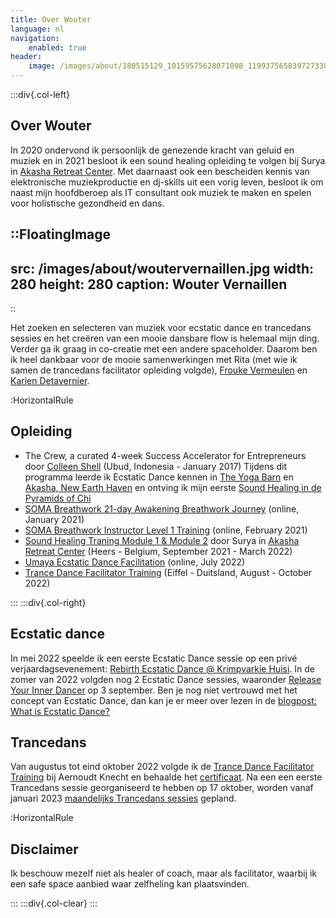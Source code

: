 ```yaml
---
title: Over Wouter
language: nl
navigation:
    enabled: true
header:
    image: /images/about/180515129_10159575628071098_1199375658397273382_n.jpg
---
```


:::div{.col-left}

## Over Wouter

In 2020 ondervond ik persoonlijk de genezende kracht van geluid en muziek en in 2021 besloot ik een sound healing opleiding te volgen bij Surya in [Akasha Retreat Center](https://www.akasharetreatcenter.com/).
Met daarnaast ook een bescheiden kennis van elektronische muziekproductie en dj-skills uit een vorig leven, besloot ik om naast mijn hoofdberoep als IT consultant ook muziek te maken en spelen voor holistische gezondheid en dans.

::FloatingImage
---
src: /images/about/woutervernaillen.jpg
width: 280
height: 280
caption: Wouter Vernaillen
---
::

Het zoeken en selecteren van muziek voor ecstatic dance en trancedans sessies en het creëren van een mooie dansbare flow is helemaal mijn ding.
Verder ga ik graag in co-creatie met een andere spaceholder. Daarom ben ik heel dankbaar voor de mooie samenwerkingen met Rita (met wie ik samen de trancedans facilitator opleiding volgde), [Frouke Vermeulen](https://www.artsoundmedicinewoman.com/about/) en [Karien Detavernier](https://www.shamanour.be/autobiografie).

:HorizontalRule

## Opleiding

* The Crew, a curated 4-week Success Accelerator for Entrepreneurs door [Colleen Shell](https://fabx.tv/speaker/colleen-schell/) (Ubud, Indonesia - January 2017)
Tijdens dit programma leerde ik Ecstatic Dance kennen in [The Yoga Barn](https://www.theyogabarn.com) en [Akasha, New Earth Haven](https://newearthhaven.com/) en ontving ik mijn eerste [Sound Healing in de Pyramids of Chi](https://pyramidsofchi.com/)
* [SOMA Breathwork 21-day Awakening Breathwork Journey](https://www.somabreath.com/the-awakening-breathwork-journey-fp/) (online, January 2021)
* [SOMA Breathwork Instructor Level 1 Training](https://www.somabreath.com/breathwork-facilitator-teacher-training-certification/) (online, February 2021)
* [Sound Healing Traning Module 1 & Module 2](https://www.akasharetreatcenter.com/soundhealing-training) door
Surya in [Akasha Retreat Center](https://www.akasharetreatcenter.com/) (Heers - Belgium, September 2021 - March 2022)
* [Umaya Ecstatic Dance Facilitation](https://umaya.love/courses/ecstatic-dance-facilitation-guidelines-tools-exercises/) (online, July 2022)
* [Trance Dance Facilitator Training](https://trance-dance.net/) (Eiffel - Duitsland, August - October 2022)

:::
:::div{.col-right}

## Ecstatic dance
In mei 2022 speelde ik een eerste Ecstatic Dance sessie op een privé verjaardagsevenement: [Rebirth Ecstatic Dance @ Krimpvarkie Huisi](/news/rebirthecstaticdance). In de zomer van 2022 volgden nog 2 Ecstatic Dance sessies, waaronder [Release Your Inner Dancer](/news/releaseyourinnerdancer) op 3 september. 
Ben je nog niet vertrouwd met het concept van Ecstatic Dance, dan kan je er meer over lezen in de [blogpost: What is Ecstatic Dance?](/news/watisecstaticdance)

## Trancedans

Van augustus tot eind oktober 2022 volgde ik de [Trance Dance Facilitator Training](https://trance-dance.net/events/trancedance-facilitator-training/) bij Aernoudt Knecht en behaalde het [certificaat](https://trance-dance.net/international/facilitators/wouter-vernaillen/).
Na een een eerste Trancedans sessie georganiseerd te hebben op 17 oktober, worden vanaf januari 2023 [maandelijks Trancedans sessies](/trancedance) gepland.

:HorizontalRule

## Disclaimer

Ik beschouw mezelf niet als healer of coach, maar als facilitator, waarbij ik een safe space aanbied waar zelfheling kan plaatsvinden.

:::
:::div{.col-clear}
:::

